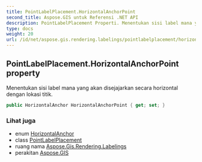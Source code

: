 ```yaml
---
title: PointLabelPlacement.HorizontalAnchorPoint
second_title: Aspose.GIS untuk Referensi .NET API
description: PointLabelPlacement Properti. Menentukan sisi label mana yang akan disejajarkan secara horizontal dengan lokasi titik.
type: docs
weight: 20
url: /id/net/aspose.gis.rendering.labelings/pointlabelplacement/horizontalanchorpoint/
---
```

## PointLabelPlacement.HorizontalAnchorPoint property

Menentukan sisi label mana yang akan disejajarkan secara horizontal dengan lokasi titik.

```csharp
public HorizontalAnchor HorizontalAnchorPoint { get; set; }
```

### Lihat juga

* enum [HorizontalAnchor](../../../aspose.gis.rendering.symbolizers/horizontalanchor/)
* class [PointLabelPlacement](../)
* ruang nama [Aspose.Gis.Rendering.Labelings](../../pointlabelplacement/)
* perakitan [Aspose.GIS](../../../)


